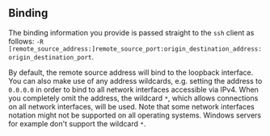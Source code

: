 ## Binding

The binding information you provide is passed straight to the `ssh` client as follows: `-R [remote_source_address:]remote_source_port:origin_destination_address:origin_destination_port`.

By default, the remote source address will bind to the loopback interface. You can also make use of any address wildcards, e.g. setting the address to `0.0.0.0` in order to bind to all network interfaces accessible via IPv4. When you completely omit the address, the wildcard `*`, which allows connections on all network interfaces, will be used. Note that some network interfaces notation might not be supported on all operating systems. Windows servers for example don't support the wildcard `*`.
